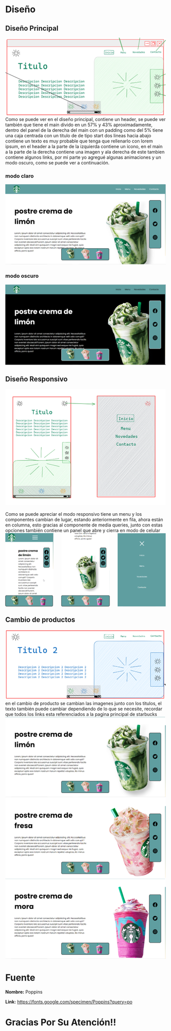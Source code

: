 # Diseño

## Diseño Principal
<div style="text-align: center;">
    <img src="img/1.png" alt="" />
</div>
Como se puede ver en el diseño principal, contiene un header, se puede ver también que tiene el main divido en un 57% y 43% aproximadamente, dentro del panel de la derecha del main con un padding como del 5% tiene una caja centrada con un titulo de de tipo start dos lineas hacia abajo contiene un texto es muy probable que tenga que rellenarlo con lorem ipsum, en el header a la parte de la izquierda contiene un icono, en el main a la parte de la derecha contiene una imagen y ala derecha de este tambien contiene algunos links, por mi parte yo agregué algunas animaciones y un modo oscuro, como se puede ver a continuación.

### modo claro
<div style="text-align: center;">
    <img src="img/2.png" alt="" />
</div>

### modo oscuro
<div style="text-align: center;">
    <img src="img/3.png" alt="" />
</div>

## Diseño Responsivo
<div style="text-align: center;">
    <img src="img/4.png" alt="" />
</div>
</br>
Como se puede apreciar el modo responsivo tiene un menu y los componentes cambian de lugar, estando anteriormente en fila, ahora están en columna, esto gracias al componente de media queries, junto con estas opciones también contiene un panel que abre y cierra en modo de celular
<div style="display: flex; justify-content: space-evenly; gap: 5%;">
    <img src="img/5.png" style="width: 30%;" alt="Imagen 5" />
    <img src="img/6.png" style="width: 30%;" alt="Imagen 6" />
    <img src="img/7.png" style="width: 30%;" alt="Imagen 7" />
</div>

## Cambio de productos
<div style="text-align: center;">
    <img src="img/8.png" alt="" />
</div>
en el cambio de producto se cambian las imagenes junto con los titulos, el texto también puede cambiar dependiendo de lo que se necesite, recordar que todos los links esta referenciados a la pagina principal de starbucks
<div style="text-align: center;">
    <img src="img/9.png" alt="" />
</div>
<div style="text-align: center;">
    <img src="img/10.png" alt="" />
</div>
<div style="text-align: center;">
    <img src="img/11.png" alt="" />
</div>

# Fuente

**Nombre:** Poppins

**Link:** https://fonts.google.com/specimen/Poppins?query=po

# Gracias Por Su Atención!!
